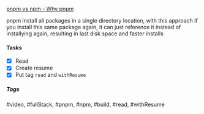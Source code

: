 [pnpm vs npm - Why pnpm](https://www.youtube.com/watch?v=cpHl8IdHsxw&ab_channel=BasaratCodes)

pnpm install all packages in a single directory location, with this approach if you install this same package again, it can just reference it instead of installying again, resulting in last disk space and faster installs

#### Tasks
- [x] Read
- [x] Create resume
- [x] Put tag `read` and `withResume`

##### Tags
#video, #fullStack, #pnpm, #npm, #build, #read, #withResume 
